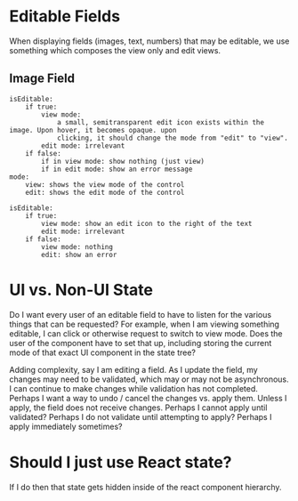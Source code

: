 Editable Fields
===============

When displaying fields (images, text, numbers) that may be editable, we use something which composes the view only and edit views.

Image Field
-----------

<EditableImage isEditable={true} field={field} mode="view" />

    isEditable:
        if true:
            view mode:
                a small, semitransparent edit icon exists within the image. Upon hover, it becomes opaque. upon
                clicking, it should change the mode from "edit" to "view".
            edit mode: irrelevant
        if false:
            if in view mode: show nothing (just view)
            if in edit mode: show an error message
    mode: 
        view: shows the view mode of the control
        edit: shows the edit mode of the control

<EditableText isEditable={true} field={field} mode="edit" />

    isEditable:
        if true:
            view mode: show an edit icon to the right of the text
            edit mode: irrelevant
        if false:
            view mode: nothing
            edit: show an error
    
# UI vs. Non-UI State

Do I want every user of an editable field to have to listen for the various things that can be requested? For example,
when I am viewing something editable, I can click or otherwise request to switch to view mode. Does the user of the 
component have to set that up, including storing the current mode of that exact UI component in the state tree?

Adding complexity, say I am editing a field. As I update the field, my changes may need to be validated, which 
may or may not be asynchronous. I can continue to make changes while validation has not completed. Perhaps I want
a way to undo / cancel the changes vs. apply them. Unless I apply, the field does not receive changes. Perhaps I cannot 
apply until validated? Perhaps I do not validate until attempting to apply? Perhaps I apply immediately sometimes?

# Should I just use React state?

If I do then that state gets hidden inside of the react component hierarchy. 